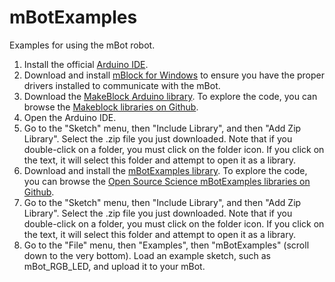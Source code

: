 # mBotExamples
Examples for using the mBot robot.

1. Install the official [Arduino IDE](https://www.arduino.cc/en/software).
2. Download and install [mBlock for Windows](https://mblock.makeblock.com/en-us/download/) to ensure you have the proper drivers installed to communicate with the mBot.
3. Download  the [MakeBlock Arduino library](https://github.com/Makeblock-official/Makeblock-Libraries/archive/refs/heads/master.zip). To explore the code, you can browse the [Makeblock libraries on Github](https://github.com/Makeblock-official/Makeblock-Libraries).
4. Open the Arduino IDE.
5. Go to the "Sketch" menu, then "Include Library", and then "Add Zip Library". Select the .zip file you just downloaded.
Note that if you double-click on a folder, you must click on the folder icon. If you click on the text, it will select this folder and attempt to open it as a library.
6. Download and install the [mBotExamples library](https://github.com/OpenSourceScienceCa/mBotExamples/archive/refs/heads/main.zip). To explore the code, you can browse the [Open Source Science mBotExamples libraries on Github](https://github.com/OpenSourceScienceCa/mBotExamples/).
6. Go to the "Sketch" menu, then "Include Library", and then "Add Zip Library". Select the .zip file you just downloaded.
Note that if you double-click on a folder, you must click on the folder icon. If you click on the text, it will select this folder and attempt to open it as a library.
7. Go to the "File" menu, then "Examples", then "mBotExamples" (scroll down to the very bottom). Load an example sketch, such as mBot_RGB_LED, and upload it to your mBot.
